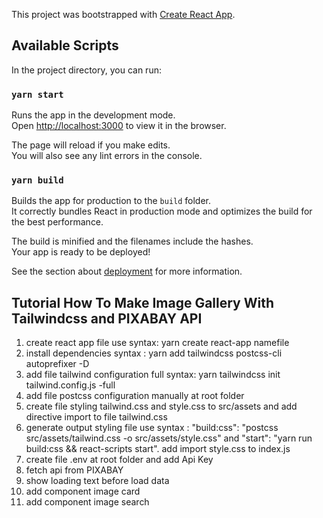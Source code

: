 This project was bootstrapped with [Create React App](https://github.com/facebook/create-react-app).

## Available Scripts

In the project directory, you can run:

### `yarn start`

Runs the app in the development mode.<br />
Open [http://localhost:3000](http://localhost:3000) to view it in the browser.

The page will reload if you make edits.<br />
You will also see any lint errors in the console.

### `yarn build`

Builds the app for production to the `build` folder.<br />
It correctly bundles React in production mode and optimizes the build for the best performance.

The build is minified and the filenames include the hashes.<br />
Your app is ready to be deployed!

See the section about [deployment](https://facebook.github.io/create-react-app/docs/deployment) for more information.

## Tutorial How To Make Image Gallery With Tailwindcss and PIXABAY API
1. create react app file use syntax: yarn create react-app namefile
2. install dependencies syntax : yarn add tailwindcss postcss-cli autoprefixer -D
3. add file tailwind configuration full syntax: yarn tailwindcss init tailwind.config.js -full
4. add file postcss configuration manually at root folder
5. create file styling tailwind.css and style.css to src/assets and add directive import to file tailwind.css
6. generate output styling file use syntax : "build:css": "postcss src/assets/tailwind.css -o src/assets/style.css" and "start": "yarn run build:css && react-scripts start". add import style.css to index.js 
7. create file .env at root folder and add Api Key
8. fetch api from PIXABAY
9. show loading text before load data 
10. add component image card 
11. add component image search


   